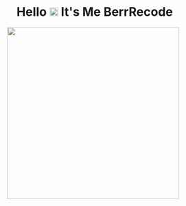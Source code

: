 <h1 align="center">Hello <img src="https://user-images.githubusercontent.com/1303154/88677602-1635ba80-d120-11ea-84d8-d263ba5fc3c0.gif" width="20px" alt="hi"> It's Me BerrRecode</h1>

<p align='center'><a href="https://www.instagram.com/efzyn_"><img height="400" src="https://i.ibb.co/84dYvnH/88ae68c16b70100441e86fb010b84e82.jpg"></a>&nbsp;&nbsp;</p>
